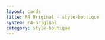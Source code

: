 ```yaml
---
layout: cards
title: R4 Original - style-boutique
system: r4-original
category: style-boutique
---
```

